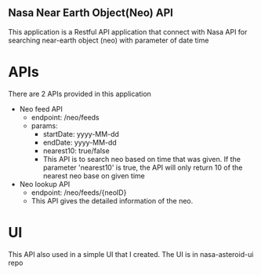 ## Nasa Near Earth Object(Neo) API

This application is a Restful API application that connect with Nasa API for searching near-earth object (neo) with parameter of date time

# APIs

There are 2 APIs provided in this application

- Neo feed API
  - endpoint: /neo/feeds
  - params: 
    - startDate: yyyy-MM-dd
    - endDate: yyyy-MM-dd
    - nearest10: true/false
    - This API is to search neo based on time that was given. If the parameter 'nearest10' is true, the API will only return 10 of the nearest neo base on given time
- Neo lookup API
  - endpoint: /neo/feeds/{neoID}
  - This API gives the detailed information of the neo.

# UI
This API also used in a simple UI that I created. The UI is in nasa-asteroid-ui repo
